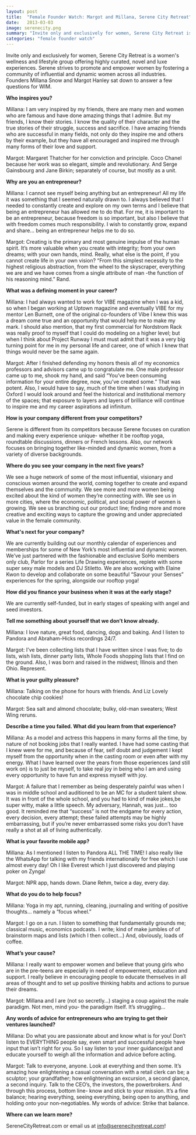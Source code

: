 ```yaml
---
layout: post
title:  "Female Founder Watch: Margot and Millana, Serene City Retreat"
date:   2013-03-03
image: serenecity.png
summary: "Invite only and exclusively for women, Serene City Retreat is a women's wellness and lifestyle group offering highly curated, novel and luxe experiences. Serene strives to promote and empower women by fostering a community of influential and dynamic women across all industries. Founders Millana Snow and Margot Hanley sat down to answer a few questions for WIM."
categories: "female founder watch"
---
```


Invite only and exclusively for women, Serene City Retreat is a women's wellness and lifestyle group offering highly curated, novel and luxe experiences. Serene strives to promote and empower women by fostering a community of influential and dynamic women across all industries. Founders Millana Snow and Margot Hanley sat down to answer a few questions for WIM.


__Who inspires you?__

Millana: I am very inspired by my friends, there are many men and women who are famous and have done amazing things that I admire. But my friends, I know their stories. I know the quality of their character and the true stories of their struggle, success and sacrifice. I have amazing friends who are successful in many fields, not only do they inspire me and others by their example, but they have all encouraged and inspired me through many forms of their love and support.

Margot: Margaret Thatcher for her conviction and principle. Coco Chanel because her work was so elegant, simple and revolutionary. And Serge Gainsbourg and Jane Birkin; separately of course, but mostly as a unit.


__Why are you an entrepreneur?__

Millana: I cannot see myself being anything but an entrepreneur! All my life it was something that I seemed naturally drawn to. I always believed that I needed to constantly create and explore on my own terms and I believe that being an entrepreneur has allowed me to do that. For me, it is important to be an entrepreneur, because freedom is so important, but also I believe that with freedom comes much responsibility. I wish to constantly grow, expand and share... being an entrepreneur helps me to do so.

Margot: Creating is the primary and most genuine impulse of the human spirit. It’s more valuable when you create with integrity; from your own dreams; with your own hands, mind. Really, what else is the point, if you cannot create life in your own vision? “From this simplest necessity to the highest religious abstraction, from the wheel to the skyscraper, everything we are and we have comes from a single attribute of man -the function of his reasoning mind.” Rand.


__What was a defining moment in your career?__

Millana: I had always wanted to work for VIBE magazine when I was a kid, so when I began working at Uptown magazine and eventually VIBE for my mentor Len Burnett, one of the original co-founders of Vibe I knew this was a dream come true and an opportunity that would help me to make my mark. I should also mention, that my first commercial for Nordstrom Rack was really proof to myself that I could do modeling on a higher level; but when I think about Project Runway I must must admit that it was a very big turning point for me in my personal life and career, one of which I knew that things would never be the same again.

Margot: After I finished defending my honors thesis all of my economics professors and advisors came up to congratulate me. One male professor came up to me, shook my hand, and said “You’ve been consuming information for your entire degree, now, you’ve created some.” That was potent. Also, I would have to say, much of the time when I was studying in Oxford I would look around and feel the historical and institutional memory of the spaces; that exposure to layers and layers of brilliance will continue to inspire me and my career aspirations ad infinitum.


__How is your company different from your competitors?__

Serene is different from its competitors because Serene focuses on curation and making every experience unique- whether it be rooftop yoga, roundtable discussions, dinners or French lessons. Also, our network focuses on bringing together like-minded and dynamic women, from a variety of diverse backgrounds.


__Where do you see your company in the next five years?__


We see a huge network of some of the most influential, visionary and conscious women around the world, coming together to create and expand themselves and the community. We see more and more women being excited about the kind of women they’re connecting with. We see us in more cities, where the economic, political, and social power of women is growing. We see us branching out our product line; finding more and more creative and exciting ways to capture the growing and under appreciated value in the female community.


__What's next for your company?__

We are currently building out our monthly calendar of experiences and memberships for some of New York’s most influential and dynamic women. We’ve just partnered with the fashionable and exclusive SoHo members only club, Parlor for a series Life Drawing experiences, replete with some super sexy male models and DJ Stiletto. We are also working with Elaine Kwon to develop and collaborate on some beautiful “Savour your Senses” experiences for the spring, alongside our rooftop yoga!


__How did you finance your business when it was at the early stage?__

We are currently self-funded, but in early stages of speaking with angel and seed investors.


__Tell me something about yourself that we don’t know already.__

Millana: I love nature, great food, dancing, dogs and baking. And I listen to Pandora and Abraham-Hicks recordings 24/7.

Margot: I’ve been collecting lists that I have written since I was five; to do lists, wish lists, dinner party lists, Whole Foods shopping lists that I find on the ground. Also, I was born and raised in the midwest; Illinois and then Ohio. Represent.


__What is your guilty pleasure?__

Millana: Talking on the phone for hours with friends. And Liz Lovely chocolate chip cookies!

Margot: Sea salt and almond chocolate; bulky, old-man sweaters; West Wing reruns.


__Describe a time you failed. What did you learn from that experience?__



Millana: As a model and actress this happens in many forms all the time, by nature of not booking jobs that I really wanted. I have had some casting that I knew were for me, and because of fear, self doubt and judgement I kept myself from the opportunity when in the casting room or even after with my energy. What I have learned over the years from those experiences (and still work on) is to just be myself, to take real joy in being who I am and using every opportunity to have fun and express myself with joy.

Margot: A failure that I remember as being desperately painful was when I was in middle school and auditioned to be an MC for a student talent show. It was in front of the whole school, and you had to kind of make jokes,be super witty, make a little speech. My adversary, Hannah, was just... too good. It reminded me that “success” is not the endgame for every action, every decision, every attempt; these failed attempts may be highly embarrassing, but if you’re never embarrassed some risks you don’t have really a shot at all of living authentically.


__What is your favorite mobile app?__

Millana: As I mentioned I listen to Pandora ALL THE TIME! I also really like the WhatsApp for talking with my friends internationally for free which I use almost every day! Oh I like Everest which I just discovered and playing poker on Zynga!

Margot: NPR app, hands down. Diane Rehm, twice a day, every day.


__What do you do to help focus?__

Millana: Yoga in my apt, running, cleaning, journaling and writing of positive thoughts... namely a “focus wheel.”

Margot: I go on a run. I listen to something that fundamentally grounds me; classical music, economics podcasts. I write; kind of make jumbles of of brainstorm maps and lists (which I then collect...) And, obviously, loads of coffee.


__What’s your cause?__

Millana: I really want to empower women and believe that young girls who are in the pre-teens are especially in need of empowerment, education and support. I really believe in encouraging people to educate themselves in all areas of thought and to set up positive thinking habits and actions to pursue their dreams.

Margot: Millana and I are (not so secretly…) staging a coup against the male paradigm. Not men, mind you- the paradigm itself. It’s struggling…


__Any words of advice for entrepreneurs who are trying to get their ventures launched?__

Millana: Do what you are passionate about and know what is for you! Don’t listen to EVERYTHING people say, even smart and successful people have input that isn’t right for you. So I say listen to your inner guidance/gut and educate yourself to weigh all the information and advice before acting.

Margot: Talk to everyone, anyone. Look at everything and then some. It’s amazing how enlightening a casual conversation with a retail clerk can be; a sculptor; your grandfather; how enlightening an excursion, a second glance, a second inquiry. Talk to the CEO’s, the investors, the powerbrokers. And through this process, bottom line- know and stick to your mission. It’s a fine balance; hearing everything, seeing everything, being open to anything, and holding onto your non-negotiables. My words of advice: Strike that balance.



__Where can we learn more?__

SereneCityRetreat.com or email us at info@serenecityretreat.com!



